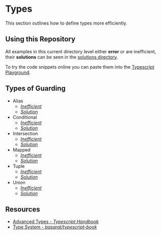 # Types

This section outlines how to define types more efficiently.

## Using this Repository

All examples in this current directory level either **error** or are inefficient, their **solutions** can be seen in the [solutions directory](./src/types/solutions).

To try the code snippets online you can paste them into the [Typescript Playground](https://www.typescriptlang.org/play).

## Types of Guarding

- Alias
  - [_Inefficient_](./alias.ts)
  - [_Solution_](./solutions/alias.ts)
- Conditional
  - [_Inefficient_](./conditional.ts)
  - [_Solution_](./solutions/conditional.ts)
- Intersection
  - [_Inefficient_](./intersection.ts)
  - [_Solution_](./solutions/intersection.ts)
- Mapped
  - [_Inefficient_](./mapped.ts)
  - [_Solution_](./solutions/mapped.ts)
- Tuple
  - [_Inefficient_](./tuple.ts)
  - [_Solution_](./solutions/tuple.ts)
- Union
  - [_Inefficient_](./union.ts)
  - [_Solution_](./solutions/union.ts)

## Resources

- [Advanced Types - _Typescript Handbook_](https://www.typescriptlang.org/docs/handbook/advanced-types.html)
- [Type System - _basarat/typescript-book_](https://basarat.gitbook.io/typescript/type-system)
